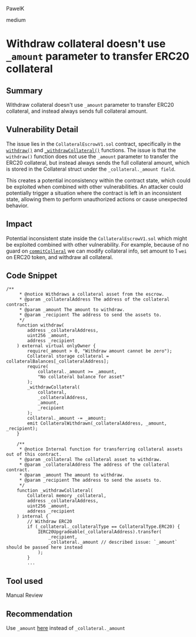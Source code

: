 PawelK

medium

# Withdraw collateral doesn't use `_amount` parameter to transfer ERC20 collateral

## Summary

Withdraw collateral doesn't use `_amount` parameter to transfer ERC20 collateral, and instead always sends full collateral amount.

## Vulnerability Detail

The issue lies in the `CollateralEscrowV1.sol` contract, specifically in the [`withdraw()`](https://github.com/teller-protocol/teller-protocol-v2/blob/cb66c9e348cdf1fd6d9b0416a49d663f5b6a693c/packages/contracts/contracts/escrow/CollateralEscrowV1.sol#L84)  and [`_withdrawCollateral()`](https://github.com/teller-protocol/teller-protocol-v2/blob/cb66c9e348cdf1fd6d9b0416a49d663f5b6a693c/packages/contracts/contracts/escrow/CollateralEscrowV1.sol#L158)  functions. The issue is that the `withdraw()` function does not use the `_amount` parameter to transfer the ERC20 collateral, but instead always sends the full collateral amount, which is stored in the Collateral struct under the `_collateral._amount field`.

This creates a potential inconsistency within the contract state, which could be exploited when combined with other vulnerabilities. An attacker could potentially trigger a situation where the contract is left in an inconsistent state, allowing them to perform unauthorized actions or cause unexpected behavior.


## Impact

Potential inconsistent state inside the `CollateralEscrowV1.sol` which might be exploited combined with other vulnerability. For example, because of no guard on [`commitColleral`](https://github.com/teller-protocol/teller-protocol-v2/blob/cb66c9e348cdf1fd6d9b0416a49d663f5b6a693c/packages/contracts/contracts/CollateralManager.sol#L117) we can modify collateral info, set amount to 1 `wei` on ERC20 token, and withdraw all collateral.

## Code Snippet

```solidity
/**
     * @notice Withdraws a collateral asset from the escrow.
     * @param _collateralAddress The address of the collateral contract.
     * @param _amount The amount to withdraw.
     * @param _recipient The address to send the assets to.
     */
    function withdraw(
        address _collateralAddress,
        uint256 _amount,
        address _recipient
    ) external virtual onlyOwner {
        require(_amount > 0, "Withdraw amount cannot be zero");
        Collateral storage collateral = collateralBalances[_collateralAddress];
        require(
            collateral._amount >= _amount,
            "No collateral balance for asset"
        );
        _withdrawCollateral(
            collateral,
            _collateralAddress,
            _amount,
            _recipient
        );
        collateral._amount -= _amount;
        emit CollateralWithdrawn(_collateralAddress, _amount, _recipient);
    }
    
    /**
     * @notice Internal function for transferring collateral assets out of this contract.
     * @param _collateral The collateral asset to withdraw.
     * @param _collateralAddress The address of the collateral contract.
     * @param _amount The amount to withdraw.
     * @param _recipient The address to send the assets to.
     */
    function _withdrawCollateral(
        Collateral memory _collateral,
        address _collateralAddress,
        uint256 _amount,
        address _recipient
    ) internal {
        // Withdraw ERC20
        if (_collateral._collateralType == CollateralType.ERC20) {
            IERC20Upgradeable(_collateralAddress).transfer(
                _recipient,
                _collateral._amount // described issue: `_amount` should be passed here instead
            );
        }
        ...
 ```

## Tool used

Manual Review

## Recommendation

Use `_amount` [here](https://github.com/teller-protocol/teller-protocol-v2/blob/cb66c9e348cdf1fd6d9b0416a49d663f5b6a693c/packages/contracts/contracts/escrow/CollateralEscrowV1.sol#L168)  instead of `_collateral._amount`
